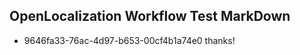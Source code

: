 ## OpenLocalization Workflow Test MarkDown

* 9646fa33-76ac-4d97-b653-00cf4b1a74e0 
thanks!



<!--HONumber=Jan16_HO4-->
